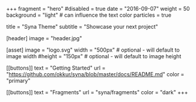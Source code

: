 +++
fragment = "hero"
#disabled = true
date = "2016-09-07"
weight = 50
background = "light" # can influence the text color
particles = true

title = "Syna Theme"
subtitle = "Showcase your next project"

[header]
  image = "header.jpg"

[asset]
  image = "logo.svg"
  width = "500px" # optional - will default to image width
  #height = "150px" # optional - will default to image height

[[buttons]]
  text = "Getting Started"
  url = "https://github.com/okkur/syna/blob/master/docs/README.md"
  color = "primary"

[[buttons]]
  text = "Fragments"
  url = "syna/fragments"
  color = "dark"
+++
